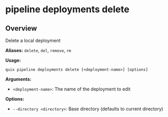 # pipeline deployments delete

## Overview

Delete a local deployment

**Aliases:** `delete`, `del`, `remove`, `rm`

**Usage:**

```
quix pipeline deployments delete [<deployment-name>] [options]
```

**Arguments:**

- `<deployment-name>`: The name of the deployment to edit

**Options:**

- `--directory <directory>`: Base directory (defaults to current directory)

